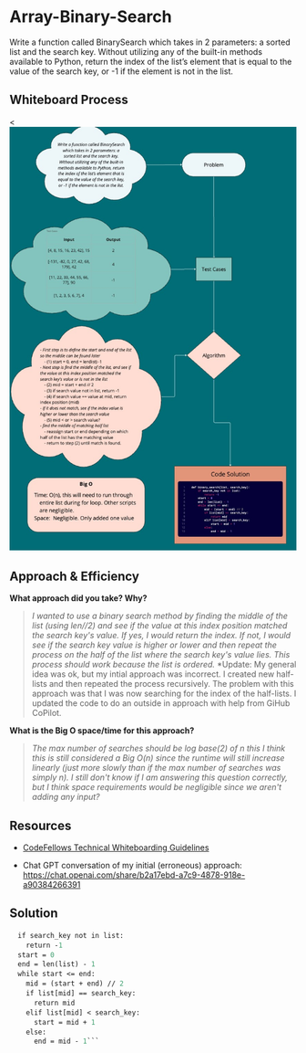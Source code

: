 # Array-Binary-Search

Write a function called BinarySearch which takes in 2 parameters: a sorted list and the search key. Without utilizing any of the built-in methods available to Python, return the index of the list’s element that is equal to the value of the search key, or -1 if the element is not in the list.

## Whiteboard Process

<![Whiteboard Solution](python/code_challenges/array_binary_search/cc03_whiteboard.jpg)

## Approach & Efficiency

**What approach did you take? Why?**

>*I wanted to use a binary search method by finding the middle of the list (using len//2) and see if the value at this index position matched the search key's value. If yes, I would return the index. If not, I would see if the search key value is higher or lower and then repeat the process on the half of the list where the search key's value lies. This process should work because the list is ordered.*
>*Update: My general idea was ok, but my intial approach was incorrect. I created new half-lists and then repeated the process recursively. The problem with this approach was that I was now searching for the index of the half-lists. I updated the code to do an outside in approach with help from GiHub CoPilot.

**What is the Big O space/time for this approach?**

>*The max number of searches should be log base(2) of n this I think this is still considered a Big O(n) since the runtime will still increase linearly (just more slowly than if the max number of searches was simply n). I still don't know if I am answering this question correctly, but I think space requirements would be negligible since we aren't adding any input?*

## Resources

- [CodeFellows Technical Whiteboarding Guidelines](https://codefellows.github.io/common_curriculum/challenges/code/whiteboarding)

- Chat GPT conversation of my initial (erroneous) approach: https://chat.openai.com/share/b2a17ebd-a7c9-4878-918e-a90384266391

## Solution

```def binary_search(list, search_key):
  if search_key not in list:
    return -1
  start = 0
  end = len(list) - 1
  while start <= end:
    mid = (start + end) // 2
    if list[mid] == search_key:
      return mid
    elif list[mid] < search_key:
      start = mid + 1
    else:
      end = mid - 1```
